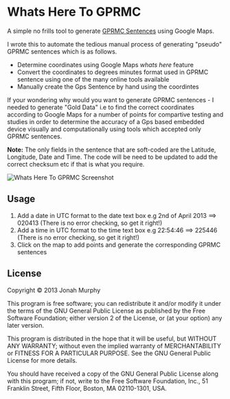 Whats Here To GPRMC
===================

A simple no frills tool to generate [GPRMC Sentences](http://aprs.gids.nl/nmea/#rmc) using Google Maps.

I wrote this to automate the tedious manual process of generating "pseudo" GPRMC sentences which is as follows.
- Determine coordinates using Google Maps *whats here* feature
- Convert the coordinates to degrees minutes format used in GPRMC sentence using one of the many online tools available
- Manually create the Gps Sentence by hand using the coordintes

If your wondering  why would you want to generate GPRMC sentences -
I needed to generate "Gold Data" i.e to find the correct coordinates according to Google Maps for a number of points
for compartive testing and studies in order to determine the accuracy of a Gps based embedded device visually and computationally
using tools which accepted only GPRMC sentences. 

**Note:** The only fields in the sentence that are soft-coded are the Latitude, Longitude, Date and Time.
The code will be need to be updated to add the correct checksum etc if that is what you require.

![Whats Here To GPRMC Screenshot](https://github.com/murjay/Whats-Here-To-GPRMC/raw/master/doc/screenshot.png)

Usage
-----

1. Add a date in UTC format to the date text box e.g 2nd of April 2013 ==> 020413 (There is no error checking, so get it right!)
2. Add a time in UTC format to the time text box e.g 22:54:46 ==> 225446   (There is no error checking, so get it right!)
3. Click on the map to add points and generate the corresponding GPRMC sentences


License
-------
Copyright © 2013 Jonah Murphy

This program is free software; you can redistribute it and/or
modify it under the terms of the GNU General Public License
as published by the Free Software Foundation; either version 2
of the License, or (at your option) any later version.

This program is distributed in the hope that it will be useful,
but WITHOUT ANY WARRANTY; without even the implied warranty of
MERCHANTABILITY or FITNESS FOR A PARTICULAR PURPOSE.  See the
GNU General Public License for more details.

You should have received a copy of the GNU General Public License
along with this program; if not, write to the Free Software
Foundation, Inc., 51 Franklin Street, Fifth Floor, Boston, MA  02110-1301, USA.
